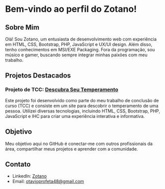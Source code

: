 # Bem-vindo ao perfil do Zotano!

## Sobre Mim
Olá! Sou Zotano, um entusiasta de desenvolvimento web com experiência em HTML, CSS, Bootstrap, PHP, JavaScript e UX/UI design. Além disso, tenho conhecimentos em MSI/EXE Packaging. Fora da programação, sou músico e gamer, buscando sempre integrar minhas paixões com meu trabalho.

## Projetos Destacados
### Projeto de TCC: [Descubra Seu Temperamento](https://github.com/OtavioProfeta/TCC_TADS_2023)
Este projeto foi desenvolvido como parte do meu trabalho de conclusão de curso (TCC) e consiste em um site para descobrir o temperamento de uma pessoa. Utilizei diversas tecnologias, incluindo HTML, CSS, Bootstrap, PHP, JavaScript e IHC para criar uma experiência interativa e informativa.

## Objetivo
Meu objetivo aqui no GitHub é conectar-me com outros profissionais da área, compartilhar meus projetos e aprender com a comunidade.

## Contato
- LinkedIn: [Zotano](https://www.linkedin.com/in/otavio-profeta/)
- Email: otavioprofeta48@gmail.com
